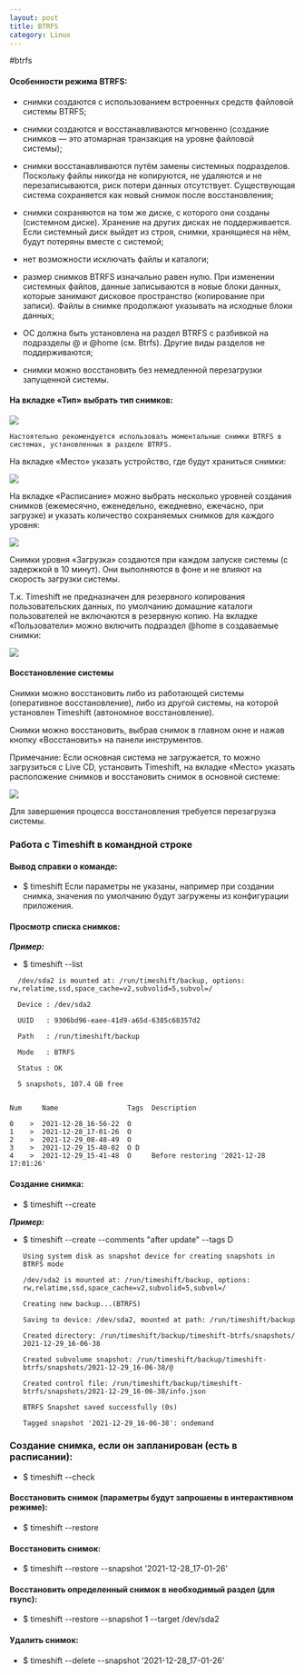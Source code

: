 ```yaml
---
layout: post
title: BTRFS
category: Linux
---
```


#btrfs

#### Особенности режима BTRFS:

- снимки создаются с использованием встроенных средств файловой системы BTRFS;

- снимки создаются и восстанавливаются мгновенно (создание снимков — это атомарная транзакция на уровне файловой системы);

- снимки восстанавливаются путём замены системных подразделов. Поскольку файлы никогда не копируются, не удаляются и не перезаписываются, риск потери данных отсутствует. Существующая система сохраняется как новый снимок после восстановления;

- снимки сохраняются на том же диске, с которого они созданы (системном диске). Хранение на других дисках не поддерживается. Если системный диск выйдет из строя, снимки, хранящиеся на нём, будут потеряны вместе с системой;

- нет возможности исключать файлы и каталоги;

- размер снимков BTRFS изначально равен нулю. При изменении системных файлов, данные записываются в новые блоки данных, которые занимают дисковое пространство (копирование при записи). Файлы в снимке продолжают указывать на исходные блоки данных;

- ОС должна быть установлена на раздел BTRFS с разбивкой на подразделы @ и @home (см. Btrfs). Другие виды разделов не поддерживаются;

- снимки можно восстановить без немедленной перезагрузки запущенной системы.

#### На вкладке «Тип» выбрать тип снимков:

![](/image/Timeshift/1.Timeshift-btrfs-01.png)

`Настоятельно рекомендуется использовать моментальные снимки BTRFS в системах, установленных в разделе BTRFS.`

На вкладке «Место» указать устройство, где будут храниться снимки:

![](/image/Timeshift/2.Timeshift-btrfs-02.png)

На вкладке «Расписание» можно выбрать несколько уровней создания снимков (ежемесячно, еженедельно, ежедневно, ежечасно, при загрузке) и указать количество сохраняемых снимков для каждого уровня:

![](/image/Timeshift/3.Timeshift-btrfs-03.png)

Снимки уровня «Загрузка» создаются при каждом запуске системы (с задержкой в 10 минут). Они выполняются в фоне и не влияют на скорость загрузки системы.

Т.к. Timeshift не предназначен для резервного копирования пользовательских данных, по умолчанию домашние каталоги пользователей не включаются в резервную копию. На вкладке «Пользователи» можно включить подраздел @home в создаваемые снимки:

![](/image/Timeshift/4.Timeshift-btrfs-04.png)


#### Восстановление системы

Снимки можно восстановить либо из работающей системы (оперативное восстановление), либо из другой системы, на которой установлен Timeshift (автономное восстановление).

Снимки можно восстановить, выбрав снимок в главном окне и нажав кнопку «Восстановить» на панели инструментов.

Примечание: Если основная система не загружается, то можно загрузиться с Live CD, установить Timeshift, на вкладке «Место» указать расположение снимков и восстановить снимок в основной системе:

![](/image/Timeshift/6.Timeshift-restore-01.png)

Для завершения процесса восстановления требуется перезагрузка системы.

### Работа с Timeshift в командной строке

#### Вывод справки о команде:

- $ timeshift
Если параметры не указаны, например при создании снимка, значения по умолчанию будут загружены из конфигурации приложения.

#### Просмотр списка снимков:

***Пример:***

- $ timeshift --list
```
  /dev/sda2 is mounted at: /run/timeshift/backup, options: rw,relatime,ssd,space_cache=v2,subvolid=5,subvol=/

  Device : /dev/sda2

  UUID   : 9306bd96-eaee-41d9-a65d-6385c68357d2

  Path   : /run/timeshift/backup

  Mode   : BTRFS

  Status : OK

  5 snapshots, 107.4 GB free


Num     Name                 Tags  Description                             

0    >  2021-12-28_16-56-22  O                                             
1    >  2021-12-28_17-01-26  O                                             
2    >  2021-12-29_08-48-49  O                                             
3    >  2021-12-29_15-40-02  O D                                           
4    >  2021-12-29_15-41-48  O     Before restoring '2021-12-28 17:01:26'
```
#### Создание снимка:

- $ timeshift --create

***Пример:***

- $ timeshift --create --comments "after update" --tags D

      Using system disk as snapshot device for creating snapshots in BTRFS mode

      /dev/sda2 is mounted at: /run/timeshift/backup, options: rw,relatime,ssd,space_cache=v2,subvolid=5,subvol=/

      Creating new backup...(BTRFS)

      Saving to device: /dev/sda2, mounted at path: /run/timeshift/backup

      Created directory: /run/timeshift/backup/timeshift-btrfs/snapshots/
      2021-12-29_16-06-38

      Created subvolume snapshot: /run/timeshift/backup/timeshift-btrfs/snapshots/2021-12-29_16-06-38/@

      Created control file: /run/timeshift/backup/timeshift-btrfs/snapshots/2021-12-29_16-06-38/info.json

      BTRFS Snapshot saved successfully (0s)

      Tagged snapshot '2021-12-29_16-06-38': ondemand

### Создание снимка, если он запланирован (есть в расписании):

- $ timeshift --check

#### Восстановить снимок (параметры будут запрошены в интерактивном режиме):

- $ timeshift --restore

#### Восстановить снимок:

- $ timeshift --restore --snapshot '2021-12-28_17-01-26'

#### Восстановить определенный снимок в необходимый раздел (для rsync):

- $ timeshift --restore --snapshot 1 --target /dev/sda2

#### Удалить снимок:

- $ timeshift --delete --snapshot '2021-12-28_17-01-26'



